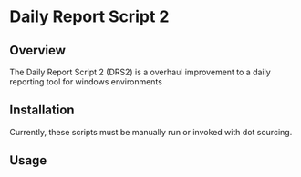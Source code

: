 # Daily Report Script 2 #

## Overview ##

The Daily Report Script 2 (DRS2) is a overhaul improvement to a daily reporting tool for windows environments

## Installation ##

Currently, these scripts must be manually run or invoked with dot sourcing.

## Usage ##

